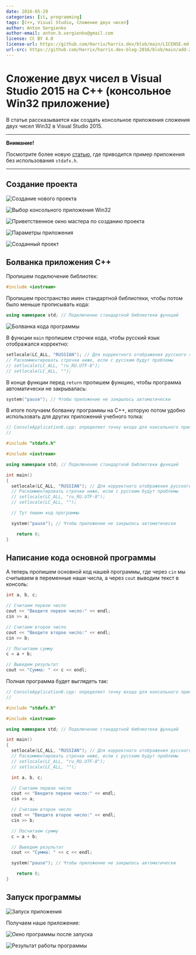 ```yaml
---
date: 2016-05-29
categories: [it, programming]
tags: [C++, Visual Studio, Сложение двух чисел]
author: Anton Sergienko
author-email: anton.b.sergienko@gmail.com
license: CC BY 4.0
license-url: https://github.com/Harrix/harrix.dev/blob/main/LICENSE.md
url-src: https://github.com/Harrix/harrix.dev-blog-2016/blob/main/add-2-num-vs-2015-console/add-2-num-vs-2015-console.md
---
```


# Сложение двух чисел в Visual Studio 2015 на C++ (консольное Win32 приложение)

В статье рассказывается как создать консольное приложения сложения двух чисел Win32 в Visual Studio 2015.

---

**Внимание!** <!-- !important -->

Посмотрите более новую [статью](https://github.com/Harrix/harrix.dev-blog-2017/blob/main/add-2-num-vs-2015-console-2/add-2-num-vs-2015-console-2.md), где приводится пример приложения без использования `stdafx.h`.

---

## Создание проекта

![Создание нового проекта](img/new-project_01.png)

![Выбор консольного приложения Win32](img/new-project_02.png)

![Приветственное окно мастера по созданию проекта](img/new-project_03.png)

![Параметры приложения](img/new-project_04.png)

![Созданный проект](img/new-project_05.png)

## Болванка приложения C++

Пропишем подключение библиотек:

```cpp
#include <iostream>
```

Пропишем пространство имен стандартной библиотеки, чтобы потом было меньше прописывать кода:

```cpp
using namespace std; // Подключение стандартной библиотеки функций
```

![Болванка кода программы](img/code.png)

В функции `main` пропишем строчки кода, чтобы русский язык отображался корректно:

```cpp
setlocale(LC_ALL, "RUSSIAN"); // Для корректного отображения русского языка
// Раскомментировать строчки ниже, если с русским будут проблемы
// setlocale(LC_ALL, "ru_RU.UTF-8");
// setlocale(LC_ALL, "");
```

В конце функции перед `return` пропишем функцию, чтобы программа автоматически не закрывалась:

```cpp
system("pause"); // Чтобы приложение не закрылось автоматически
```

В итоге получаем болванку программы на C++, которую потом удобно использовать для других приложений учебного толка:

```cpp
// ConsoleApplication6.cpp: определяет точку входа для консольного приложения.
//

#include "stdafx.h"

#include <iostream>

using namespace std; // Подключение стандартной библиотеки функций

int main()
{
  setlocale(LC_ALL, "RUSSIAN"); // Для корректного отображения русского языка
  // Раскомментировать строчки ниже, если с русским будут проблемы
  // setlocale(LC_ALL, "ru_RU.UTF-8");
  // setlocale(LC_ALL, "");

  // Тут пишем код программы

  system("pause"); // Чтобы приложение не закрылось автоматически

    return 0;
}
```

## Написание кода основной программы

А теперь пропишем основной код нашей программы, где через `cin` мы считываем в переменные наши числа, а через `cout` выводим текст в консоль:

```cpp
int a, b, c;

// Считаем первое число
cout << "Введите первое число:" << endl;
cin >> a;

// Считаем второе число
cout << "Введите второе число:" << endl;
cin >> b;

// Посчитаем сумму
c = a + b;

// Выведем результат
cout << "Сумма: " << c << endl;
```

Полная программа будет выглядеть так:

```cpp
// ConsoleApplication6.cpp: определяет точку входа для консольного приложения.
//

#include "stdafx.h"

#include <iostream>

using namespace std; // Подключение стандартной библиотеки функций

int main()
{
  setlocale(LC_ALL, "RUSSIAN"); // Для корректного отображения русского языка
  // Раскомментировать строчки ниже, если с русским будут проблемы
  // setlocale(LC_ALL, "ru_RU.UTF-8");
  // setlocale(LC_ALL, "");

  int a, b, c;

  // Считаем первое число
  cout << "Введите первое число:" << endl;
  cin >> a;

  // Считаем второе число
  cout << "Введите второе число:" << endl;
  cin >> b;

  // Посчитаем сумму
  c = a + b;

  // Выведем результат
  cout << "Сумма: " << c << endl;

  system("pause"); // Чтобы приложение не закрылось автоматически

    return 0;
}
```

## Запуск программы

![Запуск приложения](img/run.png)

Получаем наше приложение:

![Окно программы после запуска](img/result_01.png)

![Результат работы программы](img/result_02.png)
